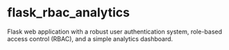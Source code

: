 # flask_rbac_analytics
 Flask web application with a robust user authentication system, role-based access control (RBAC), and a simple analytics dashboard.
